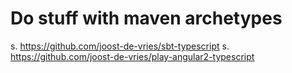 # Do stuff with maven archetypes

s. https://github.com/joost-de-vries/sbt-typescript
s. https://github.com/joost-de-vries/play-angular2-typescript